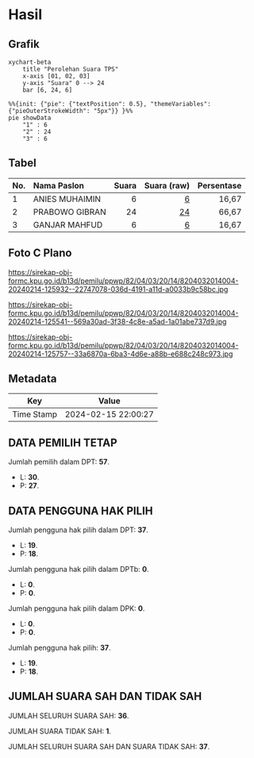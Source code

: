 # Hasil

## Grafik

```mermaid
xychart-beta
    title "Perolehan Suara TPS"
    x-axis [01, 02, 03]
    y-axis "Suara" 0 --> 24
    bar [6, 24, 6]
```

```mermaid
%%{init: {"pie": {"textPosition": 0.5}, "themeVariables": {"pieOuterStrokeWidth": "5px"}} }%%
pie showData
    "1" : 6
    "2" : 24
    "3" : 6
```

## Tabel

| No. | Nama Paslon    | Suara | Suara (raw) | Persentase |
|:--- |:-------------- | -----:| -----------:| ----------:|
| 1   | ANIES MUHAIMIN | 6     | [6][p-1]    | 16,67      |
| 2   | PRABOWO GIBRAN | 24    | [24][p-2]   | 66,67      |
| 3   | GANJAR MAHFUD  | 6     | [6][p-3]    | 16,67      |


[p-1]: https://github.com/gigit-pemilu/pemilu-2024-82-maluku-utara/blob/main/pilpres/hitung-suara/sub/82-maluku-utara/sub/04-halmahera-selatan/sub/03-gane-timur/sub/2014-sumber-makmur/sub/004-tps/sub/paslon-1.txt
[p-2]: https://github.com/gigit-pemilu/pemilu-2024-82-maluku-utara/blob/main/pilpres/hitung-suara/sub/82-maluku-utara/sub/04-halmahera-selatan/sub/03-gane-timur/sub/2014-sumber-makmur/sub/004-tps/sub/paslon-2.txt
[p-3]: https://github.com/gigit-pemilu/pemilu-2024-82-maluku-utara/blob/main/pilpres/hitung-suara/sub/82-maluku-utara/sub/04-halmahera-selatan/sub/03-gane-timur/sub/2014-sumber-makmur/sub/004-tps/sub/paslon-3.txt

## Foto C Plano

https://sirekap-obj-formc.kpu.go.id/b13d/pemilu/ppwp/82/04/03/20/14/8204032014004-20240214-125932--22747078-036d-4191-a11d-a0033b9c58bc.jpg

https://sirekap-obj-formc.kpu.go.id/b13d/pemilu/ppwp/82/04/03/20/14/8204032014004-20240214-125541--569a30ad-3f38-4c8e-a5ad-1a01abe737d9.jpg

https://sirekap-obj-formc.kpu.go.id/b13d/pemilu/ppwp/82/04/03/20/14/8204032014004-20240214-125757--33a6870a-6ba3-4d6e-a88b-e688c248c973.jpg


## Metadata

| Key        | Value               |
| ---------- | ------------------- |
| Time Stamp | 2024-02-15 22:00:27 |


## DATA PEMILIH TETAP

Jumlah pemilih dalam DPT: **57**.
 * L: **30**.
 * P: **27**.

## DATA PENGGUNA HAK PILIH

Jumlah pengguna hak pilih dalam DPT: **37**.
 * L: **19**.
 * P: **18**.

Jumlah pengguna hak pilih dalam DPTb: **0**.
 * L: **0**.
 * P: **0**.

Jumlah pengguna hak pilih dalam DPK: **0**.
 * L: **0**.
 * P: **0**.

Jumlah pengguna hak pilih: **37**.
 * L: **19**.
 * P: **18**.

## JUMLAH SUARA SAH DAN TIDAK SAH

JUMLAH SELURUH SUARA SAH: **36**.

JUMLAH SUARA TIDAK SAH: **1**.

JUMLAH SELURUH SUARA SAH DAN SUARA TIDAK SAH: **37**.


